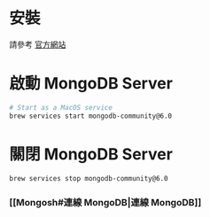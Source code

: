 # 安裝

請參考 [官方網站](https://www.mongodb.com/docs/manual/installation/)

# 啟動 MongoDB Server

```bash
# Start as a MacOS service
brew services start mongodb-community@6.0
```

# 關閉 MongoDB Server

```bash
brew services stop mongodb-community@6.0
```

### [[Mongosh#連線 MongoDB|連線 MongoDB]]
